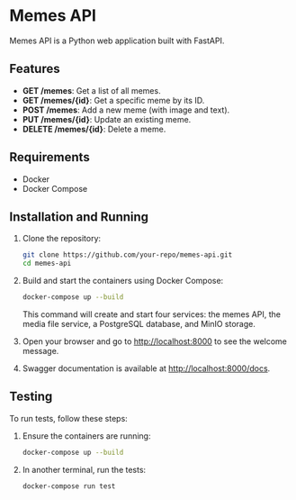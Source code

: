# Memes API

Memes API is a Python web application built with FastAPI.

## Features

- **GET /memes**: Get a list of all memes.
- **GET /memes/{id}**: Get a specific meme by its ID.
- **POST /memes**: Add a new meme (with image and text).
- **PUT /memes/{id}**: Update an existing meme.
- **DELETE /memes/{id}**: Delete a meme.

## Requirements

- Docker
- Docker Compose

## Installation and Running

1. Clone the repository:

    ```bash
    git clone https://github.com/your-repo/memes-api.git
    cd memes-api
    ```

2. Build and start the containers using Docker Compose:

    ```bash
    docker-compose up --build
    ```

    This command will create and start four services: the memes API, the media file service, a PostgreSQL database, and MinIO storage.

3. Open your browser and go to [http://localhost:8000](http://localhost:8000) to see the welcome message.

4. Swagger documentation is available at [http://localhost:8000/docs](http://localhost:8000/docs).

## Testing

To run tests, follow these steps:

1. Ensure the containers are running:

    ```bash
    docker-compose up --build
    ```

2. In another terminal, run the tests:

    ```bash
    docker-compose run test
    ```
